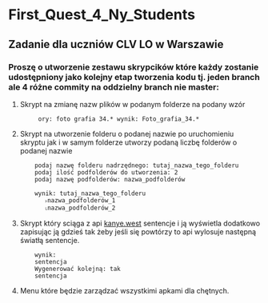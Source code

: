 # First_Quest_4_Ny_Students
## Zadanie dla uczniów CLV LO  w Warszawie

### Proszę o utworzenie zestawu skrypcików które każdy zostanie udostępniony jako kolejny etap tworzenia kodu tj. jeden branch ale 4 różne commity na oddzielny branch nie master:

1. Skrypt na zmianę nazw plików w podanym folderze na podany wzór
    ```
         ory: foto grafia 34.* wynik: Foto_grafia_34.*
    ```
   
2. Skrypt na utworzenie folderu o podanej nazwie po uruchomieniu skryptu jak i w samym folderze utworzy podaną liczbę folderów o podanej nazwie
    ```
        podaj nazwę folderu nadrzędnego: tutaj_nazwa_tego_folderu 
        podaj ilość podfolderów do utworzenia: 2
        podaj nazwę podfolderów: nazwa_podfolderów
        
        wynik: tutaj_nazwa_tego_folderu
           ˫nazwa_podfolderów_1
           ˪nazwa_podfolderów_2
    ```
    
3. Skrypt który sciąga z api [kanye.west](https://kanye.rest/) sentencje i ją wyświetla dodatkowo zapisując ją gdzieś tak żeby jeśli się powtórzy to api wylosuje następną światłą sentencje.
    ```
        wynik:
        sentencja
        Wygenerować kolejną: tak
        sentencja
      ```
    
4. Menu które będzie zarządzać wszystkimi apkami dla chętnych.
